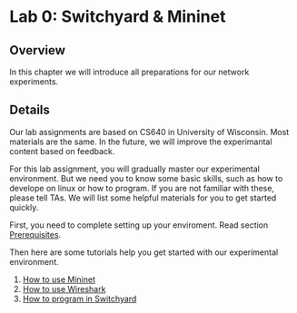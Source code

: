 # Lab 0: Switchyard & Mininet

## Overview

In this chapter we will introduce all preparations for our network experiments.

## Details

Our lab assignments are based on CS640 in University of Wisconsin. Most materials are the same. In the future, we will improve the experimantal content based on feedback.

For this lab assignment, you will gradually master our experimental environment. But we need you to know some basic skills, such as how to develope on linux or how to program. If you are not familiar with these, please tell TAs. We will list some helpful materials for you to get started quickly.

First, you need to complete setting up your enviroment. Read section [Prerequisites](./prerequisites.md).

Then here are some tutorials help you get started with our experimental environment.

1. [How to use Mininet](./mininet.md)
2. [How to use Wireshark](./wireshark.md)
3. [How to program in Switchyard](./switchyard.md)
